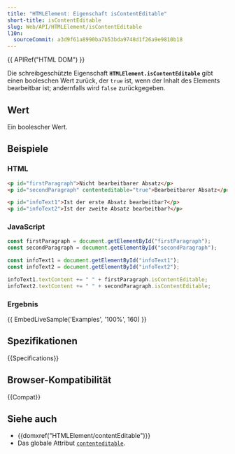 ```yaml
---
title: "HTMLElement: Eigenschaft isContentEditable"
short-title: isContentEditable
slug: Web/API/HTMLElement/isContentEditable
l10n:
  sourceCommit: a3d9f61a8990ba7b53bda9748d1f26a9e9810b18
---
```


{{ APIRef("HTML DOM") }}

Die schreibgeschützte Eigenschaft **`HTMLElement.isContentEditable`** gibt einen booleschen Wert zurück, der `true` ist, wenn der Inhalt des Elements bearbeitbar ist; andernfalls wird `false` zurückgegeben.

## Wert

Ein boolescher Wert.

## Beispiele

### HTML

```html
<p id="firstParagraph">Nicht bearbeitbarer Absatz</p>
<p id="secondParagraph" contenteditable="true">Bearbeitbarer Absatz</p>

<p id="infoText1">Ist der erste Absatz bearbeitbar?</p>
<p id="infoText2">Ist der zweite Absatz bearbeitbar?</p>
```

### JavaScript

```js
const firstParagraph = document.getElementById("firstParagraph");
const secondParagraph = document.getElementById("secondParagraph");

const infoText1 = document.getElementById("infoText1");
const infoText2 = document.getElementById("infoText2");

infoText1.textContent += " " + firstParagraph.isContentEditable;
infoText2.textContent += " " + secondParagraph.isContentEditable;
```

### Ergebnis

{{ EmbedLiveSample('Examples', '100%', 160) }}

## Spezifikationen

{{Specifications}}

## Browser-Kompatibilität

{{Compat}}

## Siehe auch

- {{domxref("HTMLElement/contentEditable")}}
- Das globale Attribut [`contenteditable`](/de/docs/Web/HTML/Global_attributes#contenteditable).
